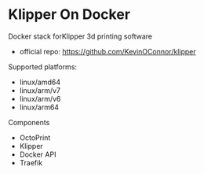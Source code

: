 # Klipper On Docker

Docker stack forKlipper 3d printing software 
* official repo: https://github.com/KevinOConnor/klipper

Supported platforms:
* linux/amd64
* linux/arm/v7
* linux/arm/v6
* linux/arm64

Components
* OctoPrint
* Klipper
* Docker API
* Traefik
